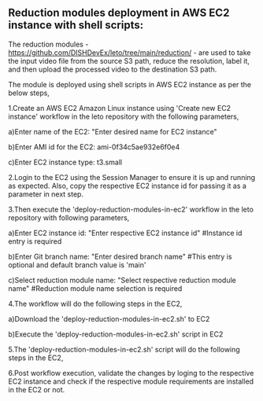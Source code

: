 Reduction modules deployment in AWS EC2 instance with shell scripts:
--------------------------------------------------------------------
The reduction modules - https://github.com/DISHDevEx/leto/tree/main/reduction/ - are used to take the input video file from the source S3 path, reduce the resolution, label it, and then upload the processed video to the destination S3 path.

The module is deployed using shell scripts in AWS EC2 instance as per the below steps,

1.Create an AWS EC2 Amazon Linux instance using 'Create new EC2 instance' workflow in the leto repository with the following parameters,

a)Enter name of the EC2: "Enter desired name for EC2 instance"

b)Enter AMI id for the EC2: ami-0f34c5ae932e6f0e4

c)Enter EC2 instance type: t3.small

2.Login to the EC2 using the Session Manager to ensure it is up and running as expected. 
  Also, copy the respective EC2 instance id for passing it as a parameter in next step.

3.Then execute the 'deploy-reduction-modules-in-ec2' workflow in the leto repository with following parameters,

a)Enter EC2 instance id: "Enter respective EC2 instance id" #Instance id entry is required

b)Enter Git branch name: "Enter desired branch name" #This entry is optional and default branch value is 'main'

c)Select reduction module name: "Select respective reduction module name" #Reduction module name selection is required

4.The workflow will do the following steps in the EC2,

a)Download the 'deploy-reduction-modules-in-ec2.sh' to EC2

b)Execute the 'deploy-reduction-modules-in-ec2.sh' script in EC2

5.The 'deploy-reduction-modules-in-ec2.sh' script will do the following steps in the EC2,

6.Post workflow execution, validate the changes by loging to the respective EC2 instance and check if the respective module requirements are installed in the EC2 or not.